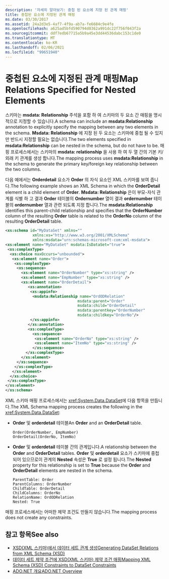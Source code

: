 ```yaml
---
description: '자세히 알아보기: 중첩 된 요소에 지정 된 관계 매핑'
title: 중첩된 요소에 지정된 관계 매핑
ms.date: 03/30/2017
ms.assetid: 24a2d3e5-4af7-4f9a-ab7a-fe6684c9e4fe
ms.openlocfilehash: a625ad5bfd590794d0362a991dc22f756f043f2a
ms.sourcegitcommit: ddf7edb67715a5b9a45e3dd44536dabc153c1de0
ms.translationtype: MT
ms.contentlocale: ko-KR
ms.lasthandoff: 02/06/2021
ms.locfileid: "99651940"
---
```

# <a name="map-relations-specified-for-nested-elements"></a><span data-ttu-id="5d6e2-103">중첩된 요소에 지정된 관계 매핑</span><span class="sxs-lookup"><span data-stu-id="5d6e2-103">Map Relations Specified for Nested Elements</span></span>

<span data-ttu-id="5d6e2-104">스키마는 **msdata: Relationship** 주석을 포함 하 여 스키마의 두 요소 간 매핑을 명시적으로 지정할 수 있습니다.</span><span class="sxs-lookup"><span data-stu-id="5d6e2-104">A schema can include an **msdata:Relationship** annotation to explicitly specify the mapping between any two elements in the schema.</span></span> <span data-ttu-id="5d6e2-105">**Msdata: Relationship** 에 지정 된 두 요소는 스키마에 중첩 될 수 있지만 반드시 지정할 필요는 없습니다.</span><span class="sxs-lookup"><span data-stu-id="5d6e2-105">The two elements specified in **msdata:Relationship** can be nested in the schema, but do not have to be.</span></span> <span data-ttu-id="5d6e2-106">매핑 프로세스에서는 스키마의 **msdata: relationship** 을 사용 하 여 두 열 간의 기본 키/외래 키 관계를 생성 합니다.</span><span class="sxs-lookup"><span data-stu-id="5d6e2-106">The mapping process uses **msdata:Relationship** in the schema to generate the primary key/foreign key relationship between the two columns.</span></span>  
  
 <span data-ttu-id="5d6e2-107">다음 예에서는 **Orderdetail** 요소가 **Order** 의 자식 요소인 XML 스키마를 보여 줍니다.</span><span class="sxs-lookup"><span data-stu-id="5d6e2-107">The following example shows an XML Schema in which the **OrderDetail** element is a child element of **Order**.</span></span> <span data-ttu-id="5d6e2-108">**Msdata: Relationship** 은이 부모-자식 관계를 식별 하 고 결과 **Order** 테이블의 **Ordernumber** 열이 결과 **ordernumber** 테이블의 **ordernumber** 열과 관련 되도록 지정 합니다.</span><span class="sxs-lookup"><span data-stu-id="5d6e2-108">The **msdata:Relationship** identifies this parent-child relationship and specifies that the **OrderNumber** column of the resulting **Order** table is related to the **OrderNo** column of the resulting **OrderDetail** table.</span></span>  
  
```xml  
<xs:schema id="MyDataSet" xmlns=""
            xmlns:xs="http://www.w3.org/2001/XMLSchema"
            xmlns:msdata="urn:schemas-microsoft-com:xml-msdata">  
<xs:element name="MyDataSet" msdata:IsDataSet="true">  
 <xs:complexType>  
  <xs:choice maxOccurs="unbounded">  
   <xs:element name="Order">  
    <xs:complexType>  
     <xs:sequence>  
       <xs:element name="OrderNumber" type="xs:string" />  
       <xs:element name="EmpNumber" type="xs:string" />  
       <xs:element name="OrderDetail">  
          <xs:annotation>  
           <xs:appinfo>  
            <msdata:Relationship name="OrdODRelation"
                                msdata:parent="Order"
                                msdata:child="OrderDetail"
                                msdata:parentkey="OrderNumber"
                                msdata:childkey="OrderNo"/>  
           </xs:appinfo>  
          </xs:annotation>  
          <xs:complexType>  
            <xs:sequence>  
             <xs:element name="OrderNo" type="xs:string" />  
             <xs:element name="ItemNo" type="xs:string" />  
            </xs:sequence>  
         </xs:complexType>  
       </xs:element>  
     </xs:sequence>  
    </xs:complexType>  
   </xs:element>  
  </xs:choice>  
 </xs:complexType>  
</xs:element>  
</xs:schema>  
```  
  
 <span data-ttu-id="5d6e2-109">XML 스키마 매핑 프로세스에서는 <xref:System.Data.DataSet>에 다음 항목을 만듭니다.</span><span class="sxs-lookup"><span data-stu-id="5d6e2-109">The XML Schema mapping process creates the following in the <xref:System.Data.DataSet>:</span></span>  
  
- <span data-ttu-id="5d6e2-110">**Order** 및 **orderdetail** 테이블</span><span class="sxs-lookup"><span data-stu-id="5d6e2-110">An **Order** and an **OrderDetail** table.</span></span>  
  
    ```text  
    Order(OrderNumber, EmpNumber)  
    OrderDetail(OrderNo, ItemNo)  
    ```  
  
- <span data-ttu-id="5d6e2-111">**Order** 및 **orderdetail** 테이블 간의 관계입니다.</span><span class="sxs-lookup"><span data-stu-id="5d6e2-111">A relationship between the **Order** and **OrderDetail** tables.</span></span> <span data-ttu-id="5d6e2-112">**Order** 및 **orderdetail** 요소가 스키마에 중첩 되어 있으므로이 관계의 **Nested** 속성은 **True** 로 설정 됩니다.</span><span class="sxs-lookup"><span data-stu-id="5d6e2-112">The **Nested** property for this relationship is set to **True** because the **Order** and **OrderDetail** elements are nested in the schema.</span></span>  
  
    ```text  
    ParentTable: Order  
    ParentColumns: OrderNumber
    ChildTable: OrderDetail  
    ChildColumns: OrderNo
    RelationName: OrdODRelation  
    Nested: True  
    ```  
  
 <span data-ttu-id="5d6e2-113">매핑 프로세스에서는 어떠한 제약 조건도 만들지 않습니다.</span><span class="sxs-lookup"><span data-stu-id="5d6e2-113">The mapping process does not create any constraints.</span></span>  
  
## <a name="see-also"></a><span data-ttu-id="5d6e2-114">참고 항목</span><span class="sxs-lookup"><span data-stu-id="5d6e2-114">See also</span></span>

- [<span data-ttu-id="5d6e2-115">XSD(XML 스키마)에서 데이터 세트 관계 생성</span><span class="sxs-lookup"><span data-stu-id="5d6e2-115">Generating DataSet Relations from XML Schema (XSD)</span></span>](generating-dataset-relations-from-xml-schema-xsd.md)
- [<span data-ttu-id="5d6e2-116">데이터 세트 제약 조건에 XSD(XML 스키마) 제약 조건 매핑</span><span class="sxs-lookup"><span data-stu-id="5d6e2-116">Mapping XML Schema (XSD) Constraints to DataSet Constraints</span></span>](mapping-xml-schema-xsd-constraints-to-dataset-constraints.md)
- [<span data-ttu-id="5d6e2-117">ADO.NET 개요</span><span class="sxs-lookup"><span data-stu-id="5d6e2-117">ADO.NET Overview</span></span>](../ado-net-overview.md)
